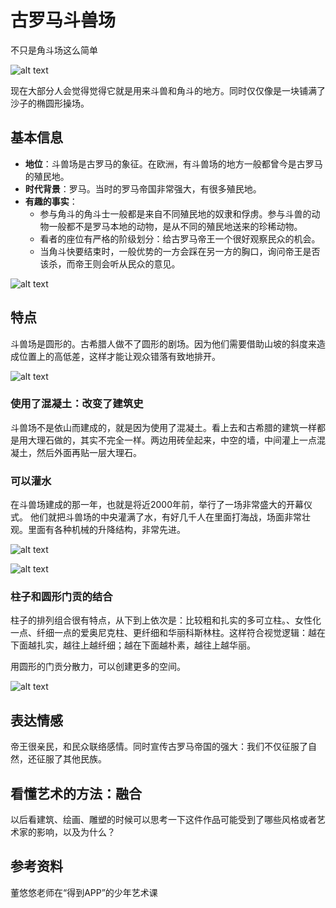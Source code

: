 # 古罗马斗兽场

不只是角斗场这么简单

![alt text](https://7765-wechatcloud-79m2p-1259642785.tcb.qcloud.la/arts/%E5%8F%A4%E7%BD%97%E9%A9%AC%E6%96%97%E5%85%BD%E5%9C%BA/1.jpg?sign=ba0b358ccaa81757b02fbcea17b855f9&t=1596593692)

现在大部分人会觉得觉得它就是用来斗兽和角斗的地方。同时仅仅像是一块铺满了沙子的椭圆形操场。

## 基本信息

- **地位**：斗兽场是古罗马的象征。在欧洲，有斗兽场的地方一般都曾今是古罗马的殖民地。
- **时代背景**：罗马。当时的罗马帝国非常强大，有很多殖民地。
- **有趣的事实**：
  - 参与角斗的角斗士一般都是来自不同殖民地的奴隶和俘虏。参与斗兽的动物一般都不是罗马本地的动物，是从不同的殖民地送来的珍稀动物。
  - 看者的座位有严格的阶级划分：给古罗马帝王一个很好观察民众的机会。
  - 当角斗快要结束时，一般优势的一方会踩在另一方的胸口，询问帝王是否该杀，而帝王则会听从民众的意见。
  
![alt text](https://7765-wechatcloud-79m2p-1259642785.tcb.qcloud.la/arts/%E5%8F%A4%E7%BD%97%E9%A9%AC%E6%96%97%E5%85%BD%E5%9C%BA/2.jpg?sign=51ac3eb43cf130d0ba63c642af700891&t=1596593721)
  
## 特点

斗兽场是圆形的。古希腊人做不了圆形的剧场。因为他们需要借助山坡的斜度来造成位置上的高低差，这样才能让观众错落有致地排开。

![alt text](https://7765-wechatcloud-79m2p-1259642785.tcb.qcloud.la/arts/%E5%8F%A4%E7%BD%97%E9%A9%AC%E6%96%97%E5%85%BD%E5%9C%BA/5.jpg?sign=0b993b4dfd854d9eed5a6f788bee355b&t=1596593773)

### 使用了混凝土：改变了建筑史

斗兽场不是依山而建成的，就是因为使用了混凝土。看上去和古希腊的建筑一样都是用大理石做的，其实不完全一样。两边用砖垒起来，中空的墙，中间灌上一点混凝土，然后外面再贴一层大理石。

### 可以灌水

在斗兽场建成的那一年，也就是将近2000年前，举行了一场非常盛大的开幕仪式。 他们就把斗兽场的中央灌满了水，有好几千人在里面打海战，场面非常壮观。里面有各种机械的升降结构，非常先进。

![alt text](https://7765-wechatcloud-79m2p-1259642785.tcb.qcloud.la/arts/%E5%8F%A4%E7%BD%97%E9%A9%AC%E6%96%97%E5%85%BD%E5%9C%BA/3.jpg?sign=3573937982d7c9793de2ecea69e7092c&t=1596593744)

![alt text](https://7765-wechatcloud-79m2p-1259642785.tcb.qcloud.la/arts/%E5%8F%A4%E7%BD%97%E9%A9%AC%E6%96%97%E5%85%BD%E5%9C%BA/4.jpg?sign=8e7bfd2701ca424ca95485782f47b80b&t=1596593758)

### 柱子和圆形门贡的结合

柱子的排列组合很有特点，从下到上依次是：比较粗和扎实的多可立柱。、女性化一点、纤细一点的爱奥尼克柱、更纤细和华丽科斯林柱。这样符合视觉逻辑：越在下面越扎实，越往上越纤细；越在下面越朴素，越往上越华丽。

用圆形的门贡分散力，可以创建更多的空间。

![alt text](https://7765-wechatcloud-79m2p-1259642785.tcb.qcloud.la/arts/%E5%8F%A4%E7%BD%97%E9%A9%AC%E6%96%97%E5%85%BD%E5%9C%BA/6.jpg?sign=84a7fec4f8d5d4b9f9177d9c016b779f&t=1596593795)

## 表达情感

帝王很亲民，和民众联络感情。同时宣传古罗马帝国的强大：我们不仅征服了自然，还征服了其他民族。

## 看懂艺术的方法：融合

以后看建筑、绘画、雕塑的时候可以思考一下这件作品可能受到了哪些风格或者艺术家的影响，以及为什么？

## 参考资料

董悠悠老师在“得到APP”的少年艺术课
